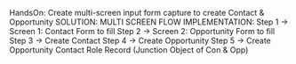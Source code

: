 HandsOn: Create multi-screen input form capture to create Contact & Opportunity
SOLUTION: MULTI SCREEN FLOW
IMPLEMENTATION:
Step 1 -> Screen 1: Contact Form to fill
Step 2 -> Screen 2: Opportunity Form to fill
Step 3 -> Create Contact
Step 4 -> Create Opportunity
Step 5 -> Create Opportunity Contact Role Record (Junction Object of Con & Opp)